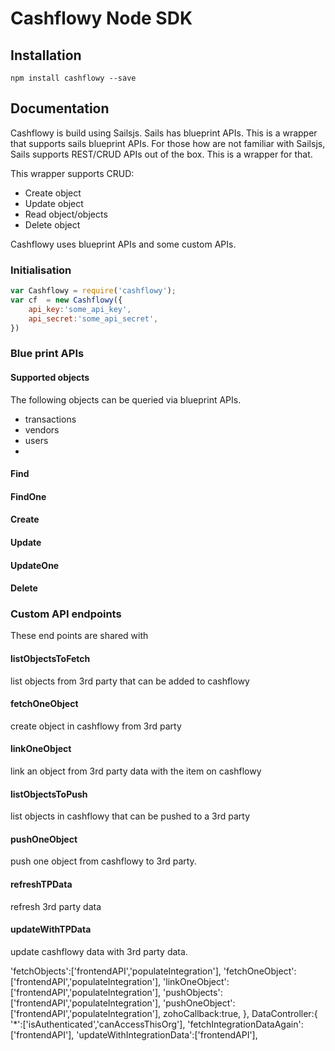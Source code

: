 # Cashflowy Node SDK

## Installation
```shell 
npm install cashflowy --save
```

## Documentation

Cashflowy is build using Sailsjs. Sails has blueprint APIs. This is a wrapper that supports sails blueprint APIs. For those how are not familiar with Sailsjs, Sails supports REST/CRUD APIs out of the box. This is a wrapper for that. 

This wrapper supports CRUD: 
- Create object
- Update object
- Read object/objects
- Delete object

Cashflowy uses blueprint APIs and some custom APIs.  

### Initialisation
```javascript
var Cashflowy = require('cashflowy');
var cf  = new Cashflowy({
	api_key:'some_api_key',
	api_secret:'some_api_secret',
})
```

### Blue print APIs 

#### Supported objects 

The following objects can be queried via blueprint APIs. 
- transactions
- vendors
- users
- 

#### Find

#### FindOne

#### Create

#### Update

#### UpdateOne

#### Delete

### Custom API endpoints
These end points are shared with 

#### listObjectsToFetch 
list objects from 3rd party that can be added to cashflowy



#### fetchOneObject
create object in cashflowy from 3rd party

#### linkOneObject
link an object from 3rd party data with the item on cashflowy

#### listObjectsToPush
list objects in cashflowy that can be pushed to a 3rd party

#### pushOneObject
push one object from cashflowy to 3rd party. 

#### refreshTPData
refresh 3rd party data

#### updateWithTPData
update cashflowy data with 3rd party data. 




'fetchObjects':['frontendAPI','populateIntegration'],
	'fetchOneObject':['frontendAPI','populateIntegration'],
	'linkOneObject':['frontendAPI','populateIntegration'],
	'pushObjects':['frontendAPI','populateIntegration'],
	'pushOneObject':['frontendAPI','populateIntegration'],
	zohoCallback:true,
},
DataController:{
	'*':['isAuthenticated','canAccessThisOrg'],
	'fetchIntegrationDataAgain':['frontendAPI'],
	'updateWithIntegrationData':['frontendAPI'],